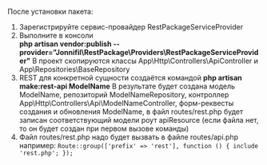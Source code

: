 После установки пакета:
1. Зарегистрируйте сервис-провайдер RestPackageServiceProvider
2. Выполните в консоли  
 **php artisan vendor:publish --provider="Jonnifil\RestPackage\Providers\RestPackageServiceProvider"**
В проект скопируются классы App\Http\Controllers\ApiController и App\Repositories\BaseRepository
3. REST для конкретной сущности создаётся командой 
 **php artisan make:rest-api ModelName**
 В результате будет создана 
модель ModelName, 
репозиторий ModelNameRepository, 
контроллер App\Http\Controllers\Api\ModelNameController,
форм-реквесты создания и обновления ModelName, 
в файл routes/rest.php будет записан соответствующий модели роут apiResource (если файла нет, то он будет создан при первом вызове команды) 
4. Файл routes/rest.php надо будет вызвать в файле routes/api.php например:
   `Route::group(['prefix' => 'rest'], function () {
        include 'rest.php';
   });`